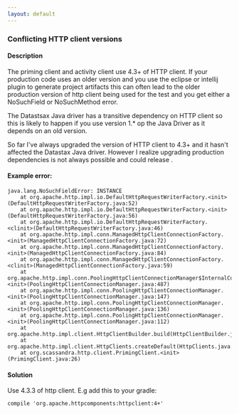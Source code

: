 ```yaml
---
layout: default
---
```


### Conflicting HTTP client versions

#### Description

The priming client and activity client use 4.3+ of HTTP client. If your production code uses an older version and you use the eclipse or intellij plugin to generate project artifacts this can often lead to the older production version of http client being used for the test and you get either a NoSuchField or NoSuchMethod error.

The Datastsax Java driver has a transitive dependency on HTTP client so this is likely to happen if you use version 1.* op the Java Driver as it depends on an old version.

So far I've always upgraded the version of HTTP client to 4.3+ and it hasn't affected the Datastax Java driver. However I realize upgrading production dependencies is not always possible and could release .

#### Example error:

```
java.lang.NoSuchFieldError: INSTANCE
	at org.apache.http.impl.io.DefaultHttpRequestWriterFactory.<init>(DefaultHttpRequestWriterFactory.java:52)
	at org.apache.http.impl.io.DefaultHttpRequestWriterFactory.<init>(DefaultHttpRequestWriterFactory.java:56)
	at org.apache.http.impl.io.DefaultHttpRequestWriterFactory.<clinit>(DefaultHttpRequestWriterFactory.java:46)
	at org.apache.http.impl.conn.ManagedHttpClientConnectionFactory.<init>(ManagedHttpClientConnectionFactory.java:72)
	at org.apache.http.impl.conn.ManagedHttpClientConnectionFactory.<init>(ManagedHttpClientConnectionFactory.java:84)
	at org.apache.http.impl.conn.ManagedHttpClientConnectionFactory.<clinit>(ManagedHttpClientConnectionFactory.java:59)
	at org.apache.http.impl.conn.PoolingHttpClientConnectionManager$InternalConnectionFactory.<init>(PoolingHttpClientConnectionManager.java:487)
	at org.apache.http.impl.conn.PoolingHttpClientConnectionManager.<init>(PoolingHttpClientConnectionManager.java:147)
	at org.apache.http.impl.conn.PoolingHttpClientConnectionManager.<init>(PoolingHttpClientConnectionManager.java:136)
	at org.apache.http.impl.conn.PoolingHttpClientConnectionManager.<init>(PoolingHttpClientConnectionManager.java:112)
	at org.apache.http.impl.client.HttpClientBuilder.build(HttpClientBuilder.java:726)
	at org.apache.http.impl.client.HttpClients.createDefault(HttpClients.java:58)
	at org.scassandra.http.client.PrimingClient.<init>(PrimingClient.java:26)
```

#### Solution

Use 4.3.3 of http client.
E.g add this to your gradle:

```
compile 'org.apache.httpcomponents:httpclient:4+'
```